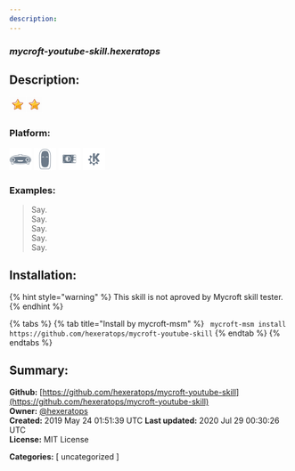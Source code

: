 ```yaml
---
description: 
---
```


### _mycroft-youtube-skill.hexeratops_  
## Description:  
  
  
![](../.gitbook/assets/star.png)![](../.gitbook/assets/star.png)  
  
### Platform:  
 ![Mark I](../.gitbook/assets/mark-1-icon.png)  ![Mark II](../.gitbook/assets/mark-2-icon.png)  ![Picroft](../.gitbook/assets/picroft-icon.png)  ![plasmoid](../.gitbook/assets/kde.png)   
### Examples:  
> Say.  
> Say.  
> Say.  
> Say.  
> Say.  
  
## Installation:  
{% hint style="warning" %}
This skill is not aproved by Mycroft skill tester.
{% endhint %}
    
{% tabs %}
{% tab title="Install by mycroft-msm" %}
``` mycroft-msm install https://github.com/hexeratops/mycroft-youtube-skill```
{% endtab %}
  {% endtabs %}
    
## Summary:  
**Github:** [https://github.com/hexeratops/mycroft-youtube-skill](https://github.com/hexeratops/mycroft-youtube-skill)  
**Owner:** [@hexeratops](https://github.com/hexeratops)  
**Created:** 2019 May 24 01:51:39 UTC  **Last updated:** 2020 Jul 29 00:30:26 UTC  
**License:** MIT License  
  
**Categories:** [ uncategorized ]   
